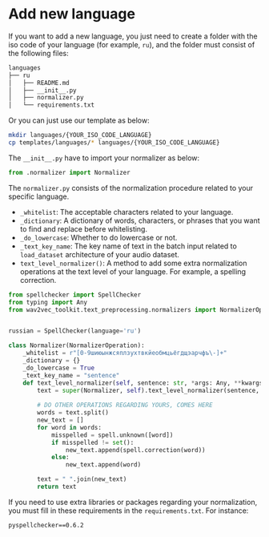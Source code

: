 # Add new language

If you want to add a new language, you just need to create a folder with the iso code of your language (for example, `ru`), and the folder must consist of the following files:

```bash
languages
├── ru
│   ├── README.md
│   ├── __init__.py
│   ├── normalizer.py
│   └── requirements.txt
```

Or you can just use our template as below:
```bash
mkdir languages/{YOUR_ISO_CODE_LANGUAGE}
cp templates/languages/* languages/{YOUR_ISO_CODE_LANGUAGE}
```

The `__init__.py` have to import your normalizer as below:

```python
from .normalizer import Normalizer
```

The `normalizer.py` consists of the normalization procedure related to your specific language.

- `_whitelist`: The acceptable characters related to your language.
- `_dictionary`: A dictionary of words, characters, or phrases that you want to find and replace before whitelisting.
- `_do_lowercase`: Whether to do lowercase or not.
- `_text_key_name`: The key name of text in the batch input related to `load_dataset` architecture of your audio dataset.
- `text_level_normalizer()`: A method to add some extra normalization operations at the text level of your language. For example, a spelling correction.

```python
from spellchecker import SpellChecker
from typing import Any
from wav2vec_toolkit.text_preprocessing.normalizers import NormalizerOperation


russian = SpellChecker(language='ru')

class Normalizer(NormalizerOperation):
    _whitelist = r"[0-9шиюынжсяплзухтвкйеобмцьёгдщэарчфъ\-]+"
    _dictionary = {}
    _do_lowercase = True
    _text_key_name = "sentence"
    def text_level_normalizer(self, sentence: str, *args: Any, **kwargs: Any) -> str:
        text = super(Normalizer, self).text_level_normalizer(sentence, *args, **kwargs)
        
        # DO OTHER OPERATIONS REGARDING YOURS, COMES HERE
        words = text.split()
        new_text = []
        for word in words:
            misspelled = spell.unknown([word])
            if misspelled != set():
                new_text.append(spell.correction(word))
            else:
                new_text.append(word)

        text = " ".join(new_text)
        return text
```

If you need to use extra libraries or packages regarding your normalization, you must fill in these requirements in the `requirements.txt`. For instance:

```text
pyspellchecker==0.6.2
```